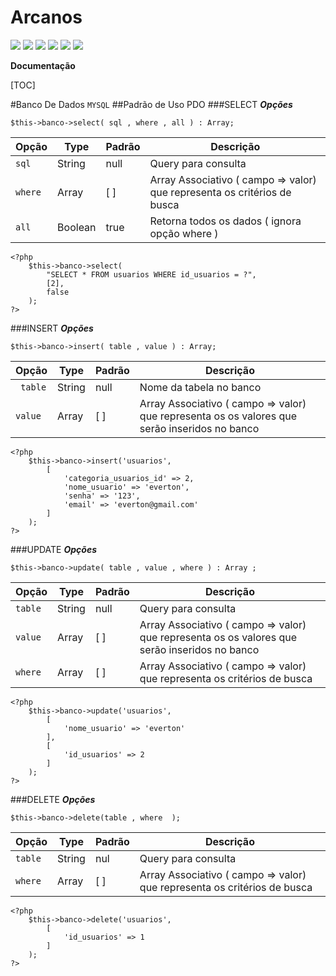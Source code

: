 # Arcanos

![](https://img.shields.io/github/stars/pandao/editor.md.svg) ![](https://img.shields.io/github/forks/pandao/editor.md.svg) ![](https://img.shields.io/github/tag/pandao/editor.md.svg) ![](https://img.shields.io/github/release/pandao/editor.md.svg) ![](https://img.shields.io/github/issues/pandao/editor.md.svg) ![](https://img.shields.io/bower/v/editor.md.svg)


**Documentação**

[TOC]

#Banco De Dados
`MYSQL`
##Padrão de Uso
PDO
###SELECT
***Opções***

`$this->banco->select( sql , where , all ) : Array;`

| Opção | Type | Padrão | Descrição|
| ------------- | -------| -------| -------|
| `sql`             |  String  |  null | Query para consulta |
| `where`   |  Array  | [ ] | Array Associativo ( campo => valor) que representa os critérios de busca |
| `all`    |   Boolean | true | Retorna todos os dados ( ignora opção where )  |

    <?php
        $this->banco->select(
			"SELECT * FROM usuarios WHERE id_usuarios = ?",
			[2],
			false
		);
    ?>

###INSERT
***Opções***

`$this->banco->insert( table , value ) : Array;`

| Opção | Type | Padrão | Descrição|
| ------------- | -------| -------| -------|
| ` table`             |  String  |  null | Nome da tabela no banco |
| `value`   |  Array  | [ ] | Array Associativo ( campo => valor) que representa os os valores que serão inseridos no banco

    <?php
        $this->banco->insert('usuarios',
			[
				'categoria_usuarios_id' => 2,
				'nome_usuario' => 'everton',
				'senha' => '123',
				'email' => 'everton@gmail.com'
        	]
		);
    ?>
###UPDATE
***Opções***

`$this->banco->update( table , value , where ) : Array ;`

| Opção | Type | Padrão | Descrição|
| ------------- | -------| -------| -------|
| `table`             |  String  |  null | Query para consulta |
| `value`   |  Array  | [ ] | Array Associativo ( campo => valor) que representa os os valores que serão inseridos no banco
| `where`   |  Array  | [ ] | Array Associativo ( campo => valor) que representa os critérios de busca |

    <?php
        $this->banco->update('usuarios',
            [
            	'nome_usuario' => 'everton'
            ],
            [
                'id_usuarios' => 2
            ]
        );
    ?>
###DELETE
***Opções***

`$this->banco->delete(table , where  );`

| Opção | Type | Padrão | Descrição|
| ------------- | -------| -------| -------|
| `table`      |  String | nul  | Query para consulta |
| `where`   |  Array  | [   ] | Array Associativo ( campo => valor) que representa os critérios de busca |

    <?php
        $this->banco->delete('usuarios',
			[
				'id_usuarios' => 1
			]
		);
    ?>
